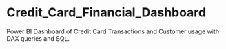 # Credit_Card_Financial_Dashboard
Power BI Dashboard of Credit Card Transactions and Customer usage with DAX queries and SQL.
